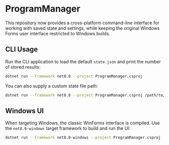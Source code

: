 # ProgramManager

This repository now provides a cross-platform command-line interface for working with
saved state and settings, while keeping the original Windows Forms user interface
restricted to Windows builds.

## CLI Usage

Run the CLI application to load the default `state.json` and print the number of
stored results:

```bash
dotnet run --framework net8.0 --project ProgramManager.csproj
```

You can also supply a custom state file path:

```bash
dotnet run --framework net8.0 --project ProgramManager.csproj /path/to/other-state.json
```

## Windows UI

When targeting Windows, the classic WinForms interface is compiled. Use the
`net8.0-windows` target framework to build and run the UI:

```bash
dotnet run --framework net8.0-windows --project ProgramManager.csproj
```
